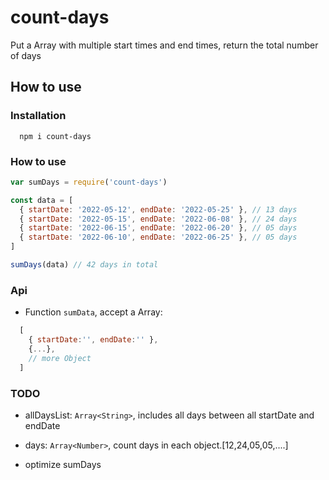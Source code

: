 # count-days 

Put a Array with multiple start times and end times, return the total number of days

## How to use
### Installation

      npm i count-days

### How to use

```js
var sumDays = require('count-days')

const data = [
  { startDate: '2022-05-12', endDate: '2022-05-25' }, // 13 days
  { startDate: '2022-05-15', endDate: '2022-06-08' }, // 24 days
  { startDate: '2022-06-15', endDate: '2022-06-20' }, // 05 days
  { startDate: '2022-06-10', endDate: '2022-06-25' }, // 05 days
]

sumDays(data) // 42 days in total
```

### Api

- Function `sumData`, accept a Array:

```js
  [
    { startDate:'', endDate:'' },
    {...},
    // more Object
  ]
```
### TODO

- allDaysList: `Array<String>`, includes all days between all startDate and endDate

- days: `Array<Number>`, count days in each object.[12,24,05,05,....]

- optimize sumDays




